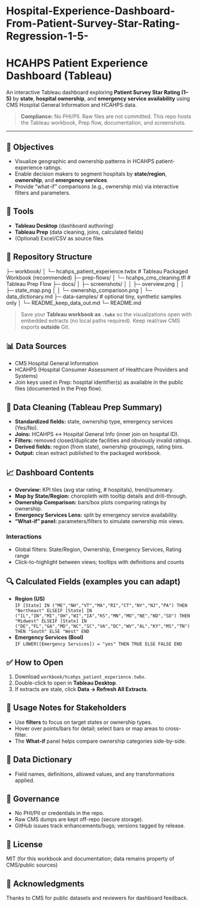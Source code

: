 # Hospital-Experience-Dashboard-From-Patient-Survey-Star-Rating-Regression-1-5-
# HCAHPS Patient Experience Dashboard (Tableau)

An interactive Tableau dashboard exploring **Patient Survey Star Rating (1–5)** by **state**, **hospital ownership**, and **emergency service availability** using CMS Hospital General Information and HCAHPS data.

> **Compliance:** No PHI/PII. Raw files are not committed. This repo hosts the Tableau workbook, Prep flow, documentation, and screenshots.

---

## 🎯 Objectives
- Visualize geographic and ownership patterns in HCAHPS patient-experience ratings.
- Enable decision makers to segment hospitals by **state/region**, **ownership**, and **emergency services**.
- Provide “what-if” comparisons (e.g., ownership mix) via interactive filters and parameters.

## 🧰 Tools
- **Tableau Desktop** (dashboard authoring)
- **Tableau Prep** (data cleaning, joins, calculated fields)
- (Optional) Excel/CSV as source files

## 📂 Repository Structure
├─ workbook/
│ └─ hcahps_patient_experience.twbx # Tableau Packaged Workbook (recommended)
├─ prep-flows/
│ └─ hcahps_cms_cleaning.tfl # Tableau Prep Flow
├─ docs/
│ ├─ screenshots/
│ │ ├─ overview.png
│ │ ├─ state_map.png
│ │ └─ ownership_comparison.png
│ └─ data_dictionary.md
├─ data-samples/ # optional tiny, synthetic samples only
│ └─ README_keep_data_out.md
└─ README.md 

> Save your **Tableau workbook as `.twbx`** so the visualizations open with embedded extracts (no local paths required). Keep real/raw CMS exports **outside** Git.

## 📊 Data Sources
- CMS Hospital General Information
- HCAHPS (Hospital Consumer Assessment of Healthcare Providers and Systems)
- Join keys used in Prep: hospital identifier(s) as available in the public files (documented in the Prep flow).

## 🧹 Data Cleaning (Tableau Prep Summary)
- **Standardized fields:** state, ownership type, emergency services (Yes/No).
- **Joins:** HCAHPS ↔ Hospital General Info (inner join on hospital ID).
- **Filters:** removed closed/duplicate facilities and obviously invalid ratings.
- **Derived fields:** region (from state), ownership groupings, rating bins.
- **Output:** clean extract published to the packaged workbook.

## 📈 Dashboard Contents
- **Overview:** KPI tiles (avg star rating, # hospitals), trend/summary.
- **Map by State/Region:** choropleth with tooltip details and drill-through.
- **Ownership Comparison:** bars/box plots comparing ratings by ownership.
- **Emergency Services Lens:** split by emergency service availability.
- **“What-if” panel:** parameters/filters to simulate ownership mix views.

### Interactions
- Global filters: State/Region, Ownership, Emergency Services, Rating range
- Click-to-highlight between views; tooltips with definitions and counts

## 🔍 Calculated Fields (examples you can adapt)
- **Region (US)**  
  `IF [State] IN ("ME","NH","VT","MA","RI","CT","NY","NJ","PA") THEN "Northeast"
   ELSEIF [State] IN ("IL","IN","MI","OH","WI","IA","KS","MN","MO","NE","ND","SD") THEN "Midwest"
   ELSEIF [State] IN ("DE","FL","GA","MD","NC","SC","VA","DC","WV","AL","KY","MS","TN") THEN "South"
   ELSE "West" END`
- **Emergency Services (Bool)**  
  `IF LOWER([Emergency Services]) = "yes" THEN TRUE ELSE FALSE END`

## ✅ How to Open
1. Download `workbook/hcahps_patient_experience.twbx`.
2. Double-click to open in **Tableau Desktop**.
3. If extracts are stale, click **Data → Refresh All Extracts**.

## 🧭 Usage Notes for Stakeholders
- Use **filters** to focus on target states or ownership types.
- Hover over points/bars for detail; select bars or map areas to cross-filter.
- The **What-if** panel helps compare ownership categories side-by-side.

## 📜 Data Dictionary 
- Field names, definitions, allowed values, and any transformations applied.

## 🔐 Governance
- No PHI/PII or credentials in the repo.
- Raw CMS dumps are kept off-repo (secure storage).
- GitHub issues track enhancements/bugs; versions tagged by release.

## 📄 License
MIT (for this workbook and documentation; data remains property of CMS/public sources)

## 🙌 Acknowledgments
Thanks to CMS for public datasets and reviewers for dashboard feedback.
